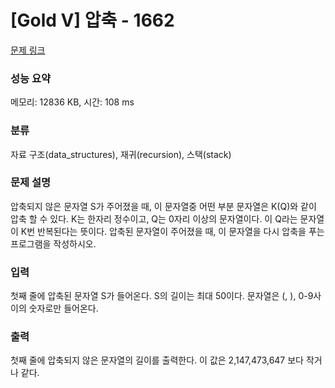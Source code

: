 # [Gold V] 압축 - 1662 

[문제 링크](https://www.acmicpc.net/problem/1662) 

### 성능 요약

메모리: 12836 KB, 시간: 108 ms

### 분류

자료 구조(data_structures), 재귀(recursion), 스택(stack)

### 문제 설명

<p>압축되지 않은 문자열 S가 주어졌을 때, 이 문자열중 어떤 부분 문자열은 K(Q)와 같이 압축 할 수 있다. K는 한자리 정수이고, Q는 0자리 이상의 문자열이다. 이 Q라는 문자열이 K번 반복된다는 뜻이다. 압축된 문자열이 주어졌을 때, 이 문자열을 다시 압축을 푸는 프로그램을 작성하시오.</p>

### 입력 

 <p>첫째 줄에 압축된 문자열 S가 들어온다. S의 길이는 최대 50이다. 문자열은 (, ), 0-9사이의 숫자로만 들어온다.</p>

### 출력 

 <p>첫째 줄에 압축되지 않은 문자열의 길이를 출력한다. 이 값은 2,147,473,647 보다 작거나 같다.</p>

